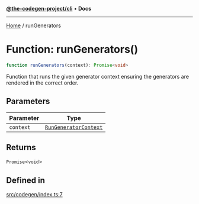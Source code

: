 [**@the-codegen-project/cli**](../API.md) • **Docs**

***

[Home](../API.md) / runGenerators

# Function: runGenerators()

```ts
function runGenerators(context): Promise<void>
```

Function that runs the given generator context ensuring the generators are rendered in the correct order.

## Parameters

| Parameter | Type |
| ------ | ------ |
| `context` | [`RunGeneratorContext`](../interfaces/RunGeneratorContext.md) |

## Returns

`Promise`\<`void`\>

## Defined in

[src/codegen/index.ts:7](https://github.com/the-codegen-project/cli/blob/main/src/codegen/index.ts#L7)
